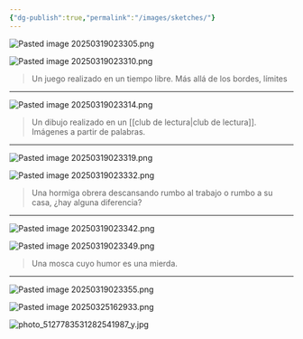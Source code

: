 ```yaml
---
{"dg-publish":true,"permalink":"/images/sketches/"}
---
```


![Pasted image 20250319023305.png](/img/user/DB/Pasted%20image%2020250319023305.png)

![Pasted image 20250319023310.png](/img/user/DB/Pasted%20image%2020250319023310.png)
> Un juego realizado en un tiempo libre. Más allá de los bordes, límites

---
![Pasted image 20250319023314.png](/img/user/DB/Pasted%20image%2020250319023314.png)
> Un dibujo realizado en un [[club de lectura\|club de lectura]]. Imágenes a partir de palabras.

---
![Pasted image 20250319023319.png](/img/user/DB/Pasted%20image%2020250319023319.png)

![Pasted image 20250319023332.png](/img/user/DB/Pasted%20image%2020250319023332.png)
> Una hormiga obrera descansando rumbo al trabajo o rumbo a su casa, ¿hay alguna diferencia?

---
![Pasted image 20250319023342.png](/img/user/DB/Pasted%20image%2020250319023342.png)

![Pasted image 20250319023349.png](/img/user/DB/Pasted%20image%2020250319023349.png)
> Una mosca cuyo humor es una mierda.

---
![Pasted image 20250319023355.png](/img/user/DB/Pasted%20image%2020250319023355.png)

![Pasted image 20250325162933.png](/img/user/DB/Pasted%20image%2020250325162933.png)

![photo_5127783531282541987_y.jpg](/img/user/DB/photo_5127783531282541987_y.jpg)

